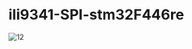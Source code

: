 # ili9341-SPI-stm32F446re
![12](https://user-images.githubusercontent.com/31142397/196009413-f919c9a6-e2be-4666-83ce-eccde3cd23b1.jpg)
